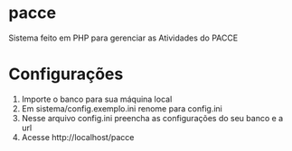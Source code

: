 # pacce
Sistema feito em PHP para gerenciar as Atividades do PACCE


# Configurações

1. Importe o banco para sua máquina local
2. Em sistema/config.exemplo.ini renome para config.ini
3. Nesse arquivo config.ini preencha as configurações do seu banco e a url
4. Acesse http://localhost/pacce 